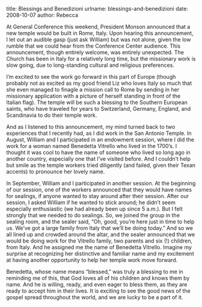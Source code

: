 title: Blessings and Benedizioni
urlname: blessings-and-benedizioni
date: 2008-10-07
author: Rebecca

At General Conference this weekend, President Monson announced that a new temple
would be built in Rome, Italy. Upon hearing this announcement, I let out an
audible gasp (just ask William) but was not alone, given the low rumble that we
could hear from the Conference Center audience. This announce&shy;ment, though
entirely welcome, was entirely unexpected. The Church has been in Italy for a
relatively long time, but the missionary work is slow going, due to
long-standing cultural and religious preferences.

I&#x02bc;m excited to see the work go forward in this part of Europe (though
probably not as excited as my good friend Liz who loves Italy so much that she
even managed to finagle a mission call to Rome by sending in her missionary
application with a picture of herself standing in front of the Italian flag).
The temple will be such a blessing to the Southern European saints, who have
traveled for years to Switzerland, Germany, England, and Scandinavia to do their
temple work.

And as I listened to this announcement, my mind turned back to two experiences
that I recently had, as I did work in the San Antonio Temple. In August, William
and I participated in an endowment session, where I did the work for a woman
named Benedetta Vitrello who lived in the 1700&#x02bc;s. I thought it was cool
to have the name of someone who lived so long ago in another country, especially
one that I&#x02bc;ve visited before. And I couldn&#x02bc;t help but smile as the
temple workers tried diligently (and failed, given their Texan accents) to
pronounce her lovely name.

In September, William and I participated in another session. At the beginning of
our session, one of the workers announced that they would have names for
sealings, if anyone wanted to stay around after their session. After our
session, I asked William if he wanted to stick around; he didn&#x02bc;t seem
especially enthusiastic (we had already been up since 5 a.m.). But I felt
strongly that we needed to do sealings. So, we joined the group in the sealing
room, and the sealer said, &ldquo;Oh, good, you&#x02bc;re here just in time to
help us. We&#x02bc;ve got a large family from Italy that we&#x02bc;ll be doing
today.&rdquo; And so we all lined up and crowded around the altar, and the
sealer announced that we would be doing work for the Vitrello family, two
parents and six (!) children, from Italy. And he assigned me the name of
Benedetta Vitrello. Imagine my surprise at recognizing her distinctive and
familiar name and my excitement at having another opportunity to help her temple
work move forward.

Benedetta, whose name means &ldquo;blessed,&rdquo; was truly a blessing to me in
reminding me of this, that God loves all of his children and knows them by name.
And he is willing, ready, and even eager to bless them, as they are ready to
accept him in their lives. It is exciting to see the good news of the gospel
spread throughout the world, and we are lucky to be a part of it.
